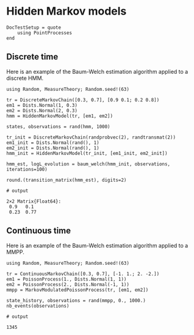 # Hidden Markov models

```@meta
DocTestSetup = quote
    using PointProcesses
end
```

## Discrete time

Here is an example of the Baum-Welch estimation algorithm applied to a discrete HMM.

```jldoctest hmm
using Random, MeasureTheory; Random.seed!(63)

tr = DiscreteMarkovChain([0.3, 0.7], [0.9 0.1; 0.2 0.8])
em1 = Dists.Normal(1, 0.3)
em2 = Dists.Normal(2, 0.3)
hmm = HiddenMarkovModel(tr, [em1, em2])

states, observations = rand(hmm, 1000)

tr_init = DiscreteMarkovChain(randprobvec(2), randtransmat(2))
em1_init = Dists.Normal(rand(), 1)
em2_init = Dists.Normal(rand(), 1)
hmm_init = HiddenMarkovModel(tr_init, [em1_init, em2_init])

hmm_est, logL_evolution = baum_welch(hmm_init, observations, iterations=100)

round.(transition_matrix(hmm_est), digits=2)

# output

2×2 Matrix{Float64}:
 0.9   0.1
 0.23  0.77
```

## Continuous time

Here is an example of the Baum-Welch estimation algorithm applied to a MMPP.

```jldoctest mmpp
using Random, MeasureTheory; Random.seed!(63)

tr = ContinuousMarkovChain([0.3, 0.7], [-1. 1.; 2. -2.])
em1 = PoissonProcess(1., Dists.Normal(1, 1))
em2 = PoissonProcess(2., Dists.Normal(-1, 1))
mmpp = MarkovModulatedPoissonProcess(tr, [em1, em2])

state_history, observations = rand(mmpp, 0., 1000.)
nb_events(observations)

# output

1345
```